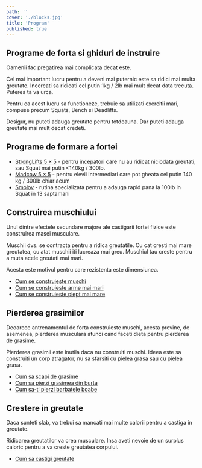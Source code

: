 ```yaml
---
path: ''
cover: './blocks.jpg'
title: 'Program'
published: true
---
```


## Programe de forta si ghiduri de instruire

Oamenii fac pregatirea mai complicata decat este.

Cel mai important lucru pentru a deveni mai puternic este sa ridici mai multa greutate. Incercati sa ridicati cel putin 1kg / 2lb mai mult decat data trecuta. Puterea ta va urca.

Pentru ca acest lucru sa functioneze, trebuie sa utilizati exercitii mari, compuse precum Squats, Bench si Deadlifts.

Desigur, nu puteti adauga greutate pentru totdeauna. Dar puteti adauga greutate mai mult decat credeti.

## Programe de formare a fortei

- [StrongLifts 5 × 5](program/full-body/5x5) - pentru incepatori care nu au ridicat niciodata greutati, sau Squat mai putin <140kg / 300lb.
- [Madcow 5 × 5](/madcow-5x5/) - pentru elevii intermediari care pot gheata cel putin 140 kg / 300lb chiar acum
- [Smolov](/smolov/) - rutina specializata pentru a adauga rapid pana la 100lb in Squat in 13 saptamani

## Construirea muschiului

Unul dintre efectele secundare majore ale castigarii fortei fizice este construirea masei musculare.

Muschii dvs. se contracta pentru a ridica greutatile. Cu cat cresti mai mare greutatea, cu atat muschii iti lucreaza mai greu. Muschiul tau creste pentru a muta acele greutati mai mari.

Acesta este motivul pentru care rezistenta este dimensiunea.

- [Cum se construieste muschi](/build-muscle/)
- [Cum se construieste arme mai mari](/bigger-arms/)
- [Cum se construieste piept mai mare](/bigger-chest/)

## Pierderea grasimilor

Deoarece antrenamentul de forta construieste muschi, acesta previne, de asemenea, pierderea musculara atunci cand faceti dieta pentru pierderea de grasime.

Pierderea grasimii este inutila daca nu construiti muschi. Ideea este sa construiti un corp atragator, nu sa sfarsiti cu pielea grasa sau cu pielea grasa.

- [Cum sa scapi de grasime](/lose-fat/)
- [Cum sa pierzi grasimea din burta](/belly-fat/)
- [Cum sa-ti pierzi barbatele boabe](/man-boobs/)

## Crestere in greutate

Daca sunteti slab, va trebui sa mancati mai multe calorii pentru a castiga in greutate.

Ridicarea greutatilor va crea musculare. Insa aveti nevoie de un surplus caloric pentru a va creste greutatea corpului.

- [Cum sa castigi greutate](/gain-weight/)
